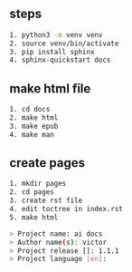 ## steps
```bash
1. python3 -m venv venv
2. source venv/bin/activate
3. pip install sphinx
4. sphinx-quickstart docs
```
## make html file
```bash
1. cd docs
2. make html
3. make epub
4. make man
```

## create pages
```bash
1. mkdir pages
2. cd pages
3. create rst file
4. edit toctree in index.rst
5. make html
```

```bash
> Project name: ai docs
> Author name(s): victor
> Project release []: 1.1.1
> Project language [en]:
```